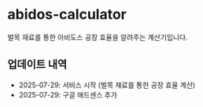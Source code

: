 # abidos-calculator
벌목 재료를 통한 아비도스 공장 효율을 알려주는 계산기입니다.

## 업데이트 내역
- 2025-07-29: 서비스 시작 (벌목 재료를 통한 공장 효율 계산)
- 2025-07-29: 구글 애드센스 추가
